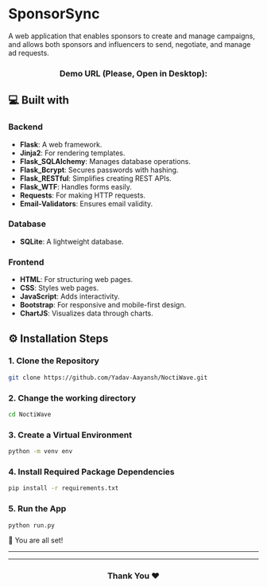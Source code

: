 # SponsorSync
A web application that enables sponsors to create and manage campaigns, and allows both sponsors and influencers to send, negotiate, and manage ad requests.


<h3 align="center">
  Demo URL (Please, Open in Desktop):
  <br>
  
</h3>

## 💻 Built with

### Backend
- **Flask**: A web framework.
- **Jinja2**: For rendering templates.
- **Flask_SQLAlchemy**: Manages database operations.
- **Flask_Bcrypt**: Secures passwords with hashing.
- **Flask_RESTful**: Simplifies creating REST APIs.
- **Flask_WTF**: Handles forms easily.
- **Requests**: For making HTTP requests.
- **Email-Validators**: Ensures email validity.

### Database
- **SQLite**: A lightweight database.

### Frontend
- **HTML**: For structuring web pages.
- **CSS**: Styles web pages.
- **JavaScript**: Adds interactivity.
- **Bootstrap**: For responsive and mobile-first design.
- **ChartJS**: Visualizes data through charts.

## ⚙️ Installation Steps

### 1. Clone the Repository
```bash
git clone https://github.com/Yadav-Aayansh/NoctiWave.git
```
### 2. Change the working directory
```bash
cd NoctiWave
```

### 3. Create a Virtual Environment
```bash
python -m venv env
```

### 4. Install Required Package Dependencies
```bash
pip install -r requirements.txt
```

### 5. Run the App
```bash
python run.py
```
🌟 You are all set!
<hr>


<hr>
<h3 align="center">
Thank You ❤️
</h3>
